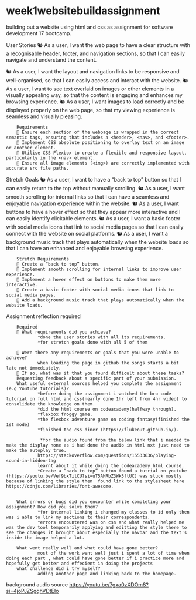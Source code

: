 # week1websitebuildassignment

building out a website using html and css as assignment for software development 17 bootcamp.

User Stories
🐿️ As a user, I want the web page to have a clear structure with a recognisable header, footer, and navigation sections, so that I can easily navigate and understand the content.

🐿️ As a user, I want the layout and navigation links to be responsive and well-organised, so that I can easily access and interact with the website.
🐿️ As a user, I want to see text overlaid on images or other elements in a visually appealing way, so that the content is engaging and enhances my browsing experience.
🐿️ As a user, I want images to load correctly and be displayed properly on the web page, so that my viewing experience is seamless and visually pleasing.

        Requirements
        🎯 Ensure each section of the webpage is wrapped in the correct semantic tags, ensuring that includes a <header>, <nav>, and <footer>.
        🎯 Implement CSS absolute positioning to overlay text on an image or another element.
        🎯 Utilise CSS Flexbox to create a flexible and responsive layout, particularly in the <nav> element.
        🎯 Ensure all image elements (<img>) are correctly implemented with accurate src file paths.

Stretch Goals
🐿️ As a user, I want to have a “back to top” button so that I can easily return to the top without manually scrolling.
🐿️ As a user, I want smooth scrolling for internal links so that I can have a seamless and enjoyable navigation experience within the website.
🐿️ As a user, I want buttons to have a hover effect so that they appear more interactive and I can easily identify clickable elements.
🐿️ As a user, I want a basic footer with social media icons that link to social media pages so that I can easily connect with the website on social platforms.
🐿️ As a user, I want a background music track that plays automatically when the website loads so that I can have an enhanced and enjoyable browsing experience.

        Stretch Requirements
        🏹 Create a “back to top” button.
        🏹 Implement smooth scrolling for internal links to improve user experience.
        🏹 Implement a hover effect on buttons to make them more interactive.
        🏹 Create a basic footer with social media icons that link to social media pages.
        🏹 Add a background music track that plays automatically when the website loads.

Assignment reflection required

        Required
        🎯 What requirements did you achieve?
                *done the user stories with all its requirements.
                *for stretch goals done with all 5 of them

        🎯 Were there any requirements or goals that you were unable to achieve?
                when loading the page in github the songs starts a bit late not immediately.
        🎯 If so, what was it that you found difficult about these tasks?
        Requesting feedback about a specific part of your submission.
        What useful external sources helped you complete the assignment (e.g Youtube tutorials)?
                *before doing the assignment i watched the bro code tutorial on full html and css(nearly done 1hr left from 4hr video) to consolidate the knowledge on them.
                *did the html course on codeacademy(halfway through).
                *flexbox froggy game.
                *the flexbox adventure game on coding fantasy(finished the 1st mode)
                *finished the css diner (https://flukeout.github.io/).

                 *for the audio found from the below link that i needed to make the display none as i had done the audio in html nxt just need to make the autoplay true.
                https://stackoverflow.com/questions/15533636/playing-sound-in-hidden-tag
                learnt about it while doing the codeacademy html course.
                *Create a “back to top” button found a tutrial on youtube (https://youtu.be/Vef9bxTilCU?si=uT5AHRbZ3Wk5ftUC) was stuck mostly because of linking the style then  found link to the stylesheet here https://cdnjs.com/libraries/font-awesome.


        What errors or bugs did you encounter while completing your assignment? How did you solve them?
                *for internal linking i changed my classes to id only then was i able to link my sections to their correspondents.
                *errors encountered was on css and what really helped me was the dev tool temporarily applying and editting the style there to see the changes it brought about especially the navbar and the text's inside the image helped a lot.

        What went really well and what could have gone better?
                most of the work went well just i spent a lot of time when doing each part , what could have gone better if i practice more and hopefully get better and effecient in doing the projects
        what challenge did i try myself?
                adding another page and linking back to the homepage.

background audio source
https://youtu.be/7gxa0zXDOm8?si=4joPJZSgqhVDtEIo
